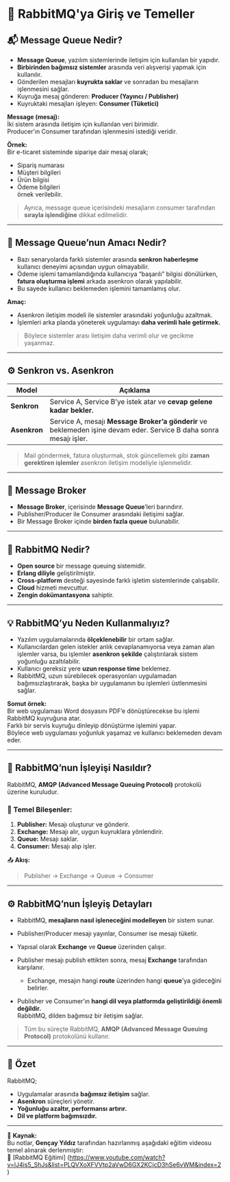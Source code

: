 # 🐇 RabbitMQ'ya Giriş ve Temeller

## 📬 Message Queue Nedir?

- **Message Queue**, yazılım sistemlerinde iletişim için kullanılan bir yapıdır.  
- **Birbirinden bağımsız sistemler** arasında veri alışverişi yapmak için kullanılır.  
- Gönderilen mesajları **kuyrukta saklar** ve sonradan bu mesajların işlenmesini sağlar.  
- Kuyruğa mesaj gönderen: **Producer (Yayıncı / Publisher)**  
- Kuyruktaki mesajları işleyen: **Consumer (Tüketici)**  

**Message (mesaj):**  
İki sistem arasında iletişim için kullanılan veri birimidir.  
Producer’ın Consumer tarafından işlenmesini istediği veridir.

**Örnek:**  
Bir e-ticaret sisteminde siparişe dair mesaj olarak;
- Sipariş numarası  
- Müşteri bilgileri  
- Ürün bilgisi  
- Ödeme bilgileri  
örnek verilebilir.

> Ayrıca, message queue içerisindeki mesajların consumer tarafından **sırayla işlendiğine** dikkat edilmelidir.

---

## 🎯 Message Queue’nun Amacı Nedir?

- Bazı senaryolarda farklı sistemler arasında **senkron haberleşme** kullanıcı deneyimi açısından uygun olmayabilir.  
- Ödeme işlemi tamamlandığında kullanıcıya “başarılı” bilgisi dönülürken, **fatura oluşturma işlemi** arkada asenkron olarak yapılabilir.  
- Bu sayede kullanıcı beklemeden işlemini tamamlamış olur.

**Amaç:**
- Asenkron iletişim modeli ile sistemler arasındaki yoğunluğu azaltmak.  
- İşlemleri arka planda yöneterek uygulamayı **daha verimli hale getirmek.**

> Böylece sistemler arası iletişim daha verimli olur ve gecikme yaşanmaz.

---

## ⚙️ Senkron vs. Asenkron

| Model | Açıklama |
|--------|-----------|
| **Senkron** | Service A, Service B’ye istek atar ve **cevap gelene kadar bekler.** |
| **Asenkron** | Service A, mesajı **Message Broker’a gönderir** ve beklemeden işine devam eder. Service B daha sonra mesajı işler. |

> Mail göndermek, fatura oluşturmak, stok güncellemek gibi **zaman gerektiren işlemler** asenkron iletişim modeliyle işlenmelidir.

---

## 🧩 Message Broker

- **Message Broker**, içerisinde **Message Queue**’leri barındırır.  
- Publisher/Producer ile Consumer arasındaki iletişimi sağlar.  
- Bir Message Broker içinde **birden fazla queue** bulunabilir.

---

## 🐇 RabbitMQ Nedir?

- **Open source** bir message queuing sistemidir.  
- **Erlang diliyle** geliştirilmiştir.  
- **Cross-platform** desteği sayesinde farklı işletim sistemlerinde çalışabilir.  
- **Cloud** hizmeti mevcuttur.  
- **Zengin dokümantasyona** sahiptir.

---

## 💡 RabbitMQ’yu Neden Kullanmalıyız?

- Yazılım uygulamalarında **ölçeklenebilir** bir ortam sağlar.  
- Kullanıcılardan gelen istekler anlık cevaplanamıyorsa veya zaman alan işlemler varsa, bu işlemler **asenkron şekilde** çalıştırılarak sistem yoğunluğu azaltılabilir.  
- Kullanıcı gereksiz yere **uzun response time** beklemez.  
- RabbitMQ, uzun sürebilecek operasyonları uygulamadan bağımsızlaştırarak, başka bir uygulamanın bu işlemleri üstlenmesini sağlar.

**Somut örnek:**  
Bir web uygulaması Word dosyasını PDF’e dönüştürecekse bu işlemi RabbitMQ kuyruğuna atar.  
Farklı bir servis kuyruğu dinleyip dönüştürme işlemini yapar.  
Böylece web uygulaması yoğunluk yaşamaz ve kullanıcı beklemeden devam eder.

---

## 🔄 RabbitMQ’nun İşleyişi Nasıldır?

RabbitMQ, **AMQP (Advanced Message Queuing Protocol)** protokolü üzerine kuruludur.

### 🧱 Temel Bileşenler:
1. **Publisher:** Mesajı oluşturur ve gönderir.  
2. **Exchange:** Mesajı alır, uygun kuyruklara yönlendirir.  
3. **Queue:** Mesajı saklar.  
4. **Consumer:** Mesajı alıp işler.

📤 **Akış:**
> Publisher → Exchange → Queue → Consumer

---

## ⚙️ RabbitMQ’nun İşleyiş Detayları

- RabbitMQ, **mesajların nasıl işleneceğini modelleyen** bir sistem sunar.  
- Publisher/Producer mesajı yayınlar, Consumer ise mesajı tüketir.  
- Yapısal olarak **Exchange** ve **Queue** üzerinden çalışır.  
- Publisher mesajı publish ettikten sonra, mesaj **Exchange** tarafından karşılanır.  
  - Exchange, mesajın hangi **route** üzerinden hangi **queue**’ya gideceğini belirler.  

- Publisher ve Consumer’ın **hangi dil veya platformda geliştirildiği önemli değildir.**  
  RabbitMQ, dilden bağımsız bir iletişim sağlar.

> Tüm bu süreçte RabbitMQ, **AMQP (Advanced Message Queuing Protocol)** protokolünü kullanır.

---

## 🧠 Özet

RabbitMQ;
- Uygulamalar arasında **bağımsız iletişim** sağlar.  
- **Asenkron** süreçleri yönetir.  
- **Yoğunluğu azaltır, performansı artırır.**  
- **Dil ve platform bağımsızdır.**

---

📘 **Kaynak:**  
Bu notlar, **Gençay Yıldız** tarafından hazırlanmış aşağıdaki eğitim videosu temel alınarak derlenmiştir:  
🎥 [RabbitMQ Eğitimi] (https://www.youtube.com/watch?v=lJ4is5_ShJs&list=PLQVXoXFVVtp2aVwD6GX2KCjcD3hSe6vWM&index=2)

